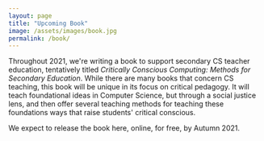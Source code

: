 ```yaml
---
layout: page
title: "Upcoming Book"
image: /assets/images/book.jpg
permalink: /book/
---
```


Throughout 2021, we're writing a book to support secondary CS teacher education, tentatively titled _Critically Conscious Computing: Methods for Secondary Education_. While there are many books that concern CS teaching, this book will be unique in its focus on critical pedagogy. It will teach foundational ideas in Computer Science, but through a social justice lens, and then offer several teaching methods for teaching these foundations ways that raise students' critical conscious.

We expect to release the book here, online, for free, by Autumn 2021.